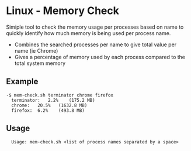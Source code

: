 # Linux - Memory Check
Simiple tool to check the memory usage per processes based on name to quickly identify how much memory is being used per process name. 
 - Combines the searched processes per name to give total value per name (ie Chrome)
 - Gives a percentage of memory used by each process compared to the total system memory

## Example
```
-$ mem-check.sh terminator chrome firefox
  terminator:	2.2%	(175.2 MB)
  chrome:	20.5%	(1632.8 MB)
  firefox:	6.2%	(493.8 MB)
```

## Usage
```
  Usage: mem-check.sh <list of process names separated by a space>
```
